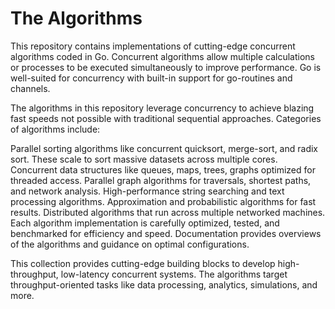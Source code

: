 # The Algorithms

This repository contains implementations of cutting-edge concurrent algorithms coded in Go. Concurrent algorithms allow multiple calculations or processes to be executed simultaneously to improve performance. Go is well-suited for concurrency with built-in support for go-routines and channels.

The algorithms in this repository leverage concurrency to achieve blazing fast speeds not possible with traditional sequential approaches. Categories of algorithms include:

Parallel sorting algorithms like concurrent quicksort, merge-sort, and radix sort. These scale to sort massive datasets across multiple cores.
Concurrent data structures like queues, maps, trees, graphs optimized for threaded access.
Parallel graph algorithms for traversals, shortest paths, and network analysis.
High-performance string searching and text processing algorithms.
Approximation and probabilistic algorithms for fast results.
Distributed algorithms that run across multiple networked machines.
Each algorithm implementation is carefully optimized, tested, and benchmarked for efficiency and speed. Documentation provides overviews of the algorithms and guidance on optimal configurations.

This collection provides cutting-edge building blocks to develop high-throughput, low-latency concurrent systems. The algorithms target throughput-oriented tasks like data processing, analytics, simulations, and more.
